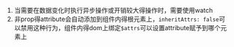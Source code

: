 1. 当需要在数据变化时执行异步操作或开销较大得操作时，需要使用watch
2. 非prop得attribute会自动添加到组件内得根元素上，`inheritAttrs: false`可以禁用这种行为，组件内得dom上绑定`$attrs`可以设置attribute赋予到哪个元素上